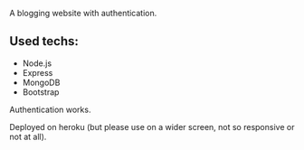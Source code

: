 A blogging website with authentication.

## Used techs:

 - Node.js
 - Express
 - MongoDB
 - Bootstrap
 
Authentication works.

Deployed on heroku (but please use on a wider screen, not so responsive or not at all).
